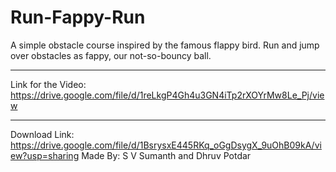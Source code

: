 # Run-Fappy-Run
A simple obstacle course inspired by the famous flappy bird. Run and jump over obstacles as fappy, our not-so-bouncy ball. 
***
Link for the Video: https://drive.google.com/file/d/1reLkgP4Gh4u3GN4iTp2rXOYrMw8Le_Pj/view
***
Download Link: https://drive.google.com/file/d/1BsrysxE445RKq_oGgDsygX_9uOhB09kA/view?usp=sharing
Made By: 
S V Sumanth and Dhruv Potdar
